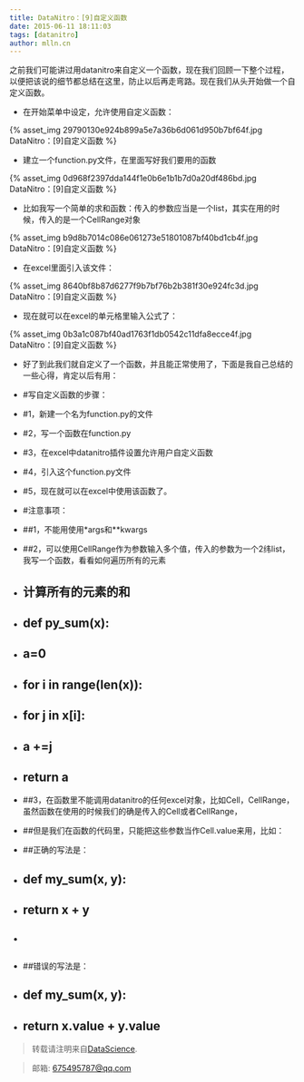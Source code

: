 ```yaml
---
title: DataNitro：[9]自定义函数
date: 2015-06-11 18:11:03
tags: [datanitro]
author: mlln.cn
---
```

之前我们可能讲过用datanitro来自定义一个函数，现在我们回顾一下整个过程，以便把该说的细节都总结在这里，防止以后再走弯路。现在我们从头开始做一个自定义函数。

- 在开始菜单中设定，允许使用自定义函数：

{% asset_img 29790130e924b899a5e7a36b6d061d950b7bf64f.jpg DataNitro：[9]自定义函数 %}

- 建立一个function.py文件，在里面写好我们要用的函数

{% asset_img 0d968f2397dda144f1e0b6e1b1b7d0a20df486bd.jpg DataNitro：[9]自定义函数 %}

- 比如我写一个简单的求和函数：传入的参数应当是一个list，其实在用的时候，传入的是一个CellRange对象

{% asset_img b9d8b7014c086e061273e51801087bf40bd1cb4f.jpg DataNitro：[9]自定义函数 %}

- 在excel里面引入该文件：

{% asset_img 8640bf8b87d6277f9b7bf76b2b381f30e924fc3d.jpg DataNitro：[9]自定义函数 %}

- 现在就可以在excel的单元格里输入公式了：

{% asset_img 0b3a1c087bf40ad1763f1db0542c11dfa8ecce4f.jpg DataNitro：[9]自定义函数 %}

- 好了到此我们就自定义了一个函数，并且能正常使用了，下面是我自己总结的一些心得，肯定以后有用：

- #写自定义函数的步骤：

- #1，新建一个名为function.py的文件

- #2，写一个函数在function.py

- #3，在excel中datanitro插件设置允许用户自定义函数

- #4，引入这个function.py文件

- #5，现在就可以在excel中使用该函数了。

- #注意事项：

- ##1，不能用使用*args和**kwargs

- ##2，可以使用CellRange作为参数输入多个值，传入的参数为一个2纬list，我写一个函数，看看如何遍历所有的元素

- ##    计算所有的元素的和

- ##    def py_sum(x):

- ##        a=0

- ##        for i in range(len(x)):

- ##            for j in x[i]:

- ##                a +=j

- ##        return a

- ##3，在函数里不能调用datanitro的任何excel对象，比如Cell，CellRange，虽然函数在使用的时候我们的确是传入的Cell或者CellRange，

- ##但是我们在函数的代码里，只能把这些参数当作Cell.value来用，比如：

- ##正确的写法是：

- ##    def my_sum(x, y):

- ##        return x + y

- ##

- ##错误的写法是：

- ##    def my_sum(x, y):

- ##        return x.value + y.value

> 转载请注明来自[DataScience](http://mlln.cn).

> 邮箱: 675495787@qq.com 
